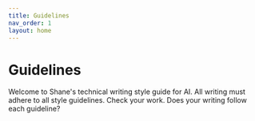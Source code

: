 ```yaml
---
title: Guidelines
nav_order: 1
layout: home
---
```


# Guidelines

Welcome to Shane's technical writing style guide for AI.
All writing must adhere to all style guidelines.
Check your work.
Does your writing follow each guideline?